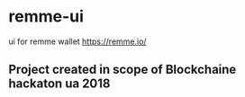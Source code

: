 # remme-ui
ui for remme wallet https://remme.io/

## Project created in scope of Blockchaine hackaton ua 2018

